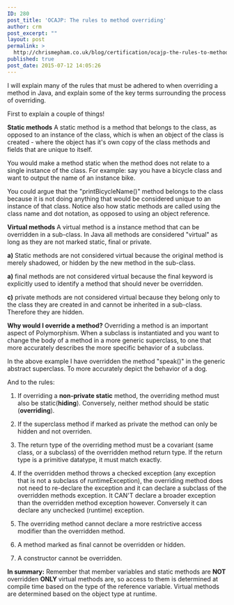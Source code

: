 ```yaml
---
ID: 280
post_title: 'OCAJP: The rules to method overriding'
author: crm
post_excerpt: ""
layout: post
permalink: >
  http://chrismepham.co.uk/blog/certification/ocajp-the-rules-to-method-overriding/
published: true
post_date: 2015-07-12 14:05:26
---
```

I will explain many of the rules that must be adhered to when overriding a method in Java, and explain some of the key terms surrounding the process of overriding.

First to explain a couple of things!

<strong>Static methods</strong>
A static method is a method that belongs to the class, as opposed to an instance of the class, which is when an object of the class is created - where the object has it's own copy of the class methods and fields that are unique to itself.

You would make a method static when the method does not relate to a single instance of the class. For example: say you have a bicycle class and want to output the name of an instance bike.
<script src="https://gist.github.com/final60/4a01ce24fafe76998d1c.js"></script>
You could argue that the "printBicycleName()" method belongs to the class because it is not doing anything that would be considered unique to an instance of that class. Notice also how static methods are called using the class name and dot notation, as opposed to using an object reference.


<strong>Virtual methods</strong>
A virtual method is a instance method that can be overridden in a sub-class. In Java all methods are considered "virtual" as long as they are not marked static, final or private. 

<strong>a)</strong> Static methods are not considered virtual because the original method is merely shadowed, or hidden by the new method in the sub-class.

<strong>a)</strong> final methods are not considered virtual because the final keyword is explicitly used to identify a method that should never be overridden.

<strong>c)</strong> private methods are not considered virtual because they belong only to the class they are created in and cannot be inherited in a sub-class. Therefore they are hidden.


<strong>Why would I override a method?</strong>
Overriding a method is an important aspect of Polymorphism. When a subclass is instantiated and you want to change the body of a method in a more generic superclass, to one that more accurately describes the more specific behavior of a subclass.
<script src="https://gist.github.com/final60/8998d5d0a636671f284d.js"></script>
In the above example I have overridden the method "speak()" in the generic abstract superclass. To more accurately depict the behavior of a dog.

And to the rules:

1. If overriding a <strong>non-private static</strong> method, the overriding method must also be static(<strong>hiding</strong>). Conversely, neither method should be static (<strong>overriding</strong>).

2. If the superclass method if marked as private the method can only be hidden and not overriden.

3. The return type of the overriding method must be a covariant (same class, or a subclass) of the overridden method return type. If the return type is a primitive datatype, it must match exactly.

4. If the overridden method throws a checked exception (any exception that is not a subclass of runtimeException), the overriding method does not need to re-declare the exception and it can declare a subclass of the overridden methods exception. It CAN'T declare a broader exception than the overridden method exception however. Conversely it can declare any unchecked (runtime) exception.

5. The overriding method cannot declare a more restrictive access modifier than the overridden method.

6. A method marked as final cannot be overridden or hidden.

7. A constructor cannot be overridden.

<strong>In summary:</strong>
Remember that member variables and static methods are <strong>NOT </strong>overridden <strong>ONLY </strong>virtual methods are, so access to them is determined at compile time based on the type of the reference variable. Virtual methods are determined based on the object type at runtime.